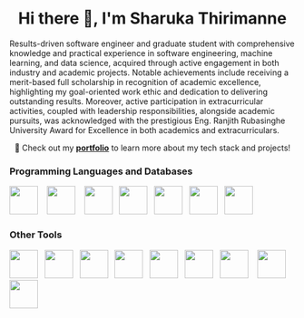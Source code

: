 <div align="center">
<h1>Hi there 👋, I'm Sharuka Thirimanne</h1>
</div>
              
Results-driven software engineer and graduate student with comprehensive knowledge and practical experience in software engineering, machine learning, and data science, acquired through active engagement in both industry and academic projects. Notable achievements include receiving a merit-based full scholarship in recognition of academic excellence, highlighting my goal-oriented work ethic and dedication to delivering outstanding results. Moreover, active participation in extracurricular activities, coupled with leadership responsibilities, alongside academic pursuits, was acknowledged with the prestigious Eng. Ranjith Rubasinghe University Award for Excellence in both academics and extracurriculars.

<p align="center">
  🚀 Check out my <a href="https://sharukat.vercel.app" target="_blank"><b>portfolio</b></a> to learn more about my tech stack and projects!
</p>

### Programming Languages and Databases
<img height="50" src="https://raw.githubusercontent.com/marwin1991/profile-technology-icons/refs/heads/main/icons/go.png"> &nbsp;&nbsp;&nbsp;<img height="50" src="https://raw.githubusercontent.com/marwin1991/profile-technology-icons/refs/heads/main/icons/python.png"> &nbsp;&nbsp;&nbsp;<img height="50" src="https://raw.githubusercontent.com/marwin1991/profile-technology-icons/refs/heads/main/icons/typescript.png">&nbsp;&nbsp;&nbsp;<img height="50" src="https://raw.githubusercontent.com/marwin1991/profile-technology-icons/refs/heads/main/icons/c++.png">&nbsp;&nbsp;&nbsp;<img height="50" src="https://raw.githubusercontent.com/marwin1991/profile-technology-icons/refs/heads/main/icons/mongodb.png">&nbsp;&nbsp;&nbsp;<img height="50" src="https://raw.githubusercontent.com/marwin1991/profile-technology-icons/refs/heads/main/icons/redis.png">&nbsp;&nbsp;&nbsp;<img height="50" src="https://raw.githubusercontent.com/marwin1991/profile-technology-icons/refs/heads/main/icons/postgresql.png">

### Other Tools
<img height="50" src="https://raw.githubusercontent.com/marwin1991/profile-technology-icons/refs/heads/main/icons/django.png">&nbsp;&nbsp;&nbsp;<img height="50" src="https://raw.githubusercontent.com/marwin1991/profile-technology-icons/refs/heads/main/icons/flask.png">&nbsp;&nbsp;&nbsp;<img height="50" src="https://raw.githubusercontent.com/marwin1991/profile-technology-icons/refs/heads/main/icons/next_js.png">&nbsp;&nbsp;&nbsp;<img height="50" src="https://raw.githubusercontent.com/marwin1991/profile-technology-icons/refs/heads/main/icons/git.png">&nbsp;&nbsp;&nbsp;<img height="50" src="https://raw.githubusercontent.com/marwin1991/profile-technology-icons/refs/heads/main/icons/pandas.png">&nbsp;&nbsp;&nbsp;<img height="50" src="https://raw.githubusercontent.com/marwin1991/profile-technology-icons/refs/heads/main/icons/numpy.png">&nbsp;&nbsp;&nbsp;<img height="50" src="https://raw.githubusercontent.com/marwin1991/profile-technology-icons/refs/heads/main/icons/docker.png"> &nbsp;&nbsp;&nbsp;<img height="50" src="https://raw.githubusercontent.com/marwin1991/profile-technology-icons/refs/heads/main/icons/ci_cd.png"> &nbsp;&nbsp;&nbsp;<img height="50" src="https://raw.githubusercontent.com/marwin1991/profile-technology-icons/refs/heads/main/icons/rest.png">




